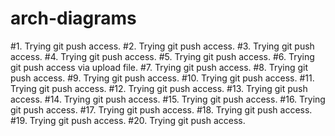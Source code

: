 # arch-diagrams

#1. Trying git push access.
#2. Trying git push access.
#3. Trying git push access.
#4. Trying git push access.
#5. Trying git push access.
#6. Trying git push access via upload file.
#7. Trying git push access.
#8. Trying git push access.
#9. Trying git push access.
#10. Trying git push access.
#11. Trying git push access.
#12. Trying git push access.
#13. Trying git push access.
#14. Trying git push access.
#15. Trying git push access.
#16. Trying git push access.
#17. Trying git push access.
#18. Trying git push access.
#19. Trying git push access.
#20. Trying git push access.
